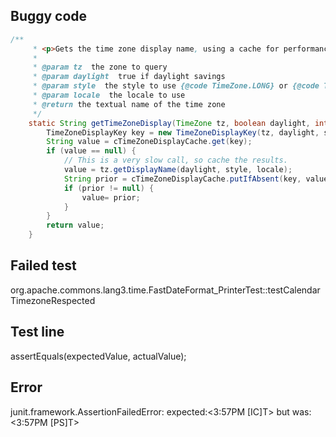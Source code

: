 ## Buggy code
```java
/**
     * <p>Gets the time zone display name, using a cache for performance.</p>
     *
     * @param tz  the zone to query
     * @param daylight  true if daylight savings
     * @param style  the style to use {@code TimeZone.LONG} or {@code TimeZone.SHORT}
     * @param locale  the locale to use
     * @return the textual name of the time zone
     */
    static String getTimeZoneDisplay(TimeZone tz, boolean daylight, int style, Locale locale) {
        TimeZoneDisplayKey key = new TimeZoneDisplayKey(tz, daylight, style, locale);
        String value = cTimeZoneDisplayCache.get(key);
        if (value == null) {
            // This is a very slow call, so cache the results.
            value = tz.getDisplayName(daylight, style, locale);
            String prior = cTimeZoneDisplayCache.putIfAbsent(key, value);
            if (prior != null) {
                value= prior;
            }
        }
        return value;
    }
```

## Failed test
org.apache.commons.lang3.time.FastDateFormat_PrinterTest::testCalendarTimezoneRespected

## Test line
assertEquals(expectedValue, actualValue);

## Error
junit.framework.AssertionFailedError: expected:<3:57PM [IC]T> but was:<3:57PM [PS]T>

